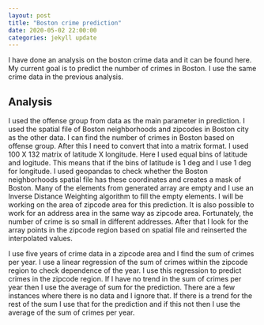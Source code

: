 ```yaml
---
layout: post
title: "Boston crime prediction"
date: 2020-05-02 22:00:00
categories: jekyll update
---
```


I have done an analysis on the boston crime data and it can be found here. My current goal is to predict the number of crimes in Boston. I use the same crime data in the previous analysis. 

## Analysis 

I used the offense group from data as the main parameter in prediction. I used the spatial file of Boston neighborhoods and zipcodes in Boston city as the other data. I can find the number of crimes in Boston based on offense group. After this I need to convert that into a matrix format. I used 100 X 132 matrix of latitude X longitude. Here I used equal bins of latitude and logitude. This means that if the bins of latitude is 1 deg and I use 1 deg for longitude. I used geopandas to check whether the Boston neighborhoods spatial file has these coordinates and creates a mask of Boston. Many of the elements from generated array are empty and I use an Inverse Distance Weighting algorithm to fill the empty elements. I will be working on the area of zipcode area for this prediction. It is also possible to work for an address area in the same way as zipcode area. Fortunately, the number of crime is so small in different addresses. After that I look for the array points in the zipcode region based on spatial file and reinserted the interpolated values.

I use five years of crime data in a zipcode area and I find the sum of crimes per year. I use a linear regression of the sum of crimes within the zipcode region to check dependence of the year. I use this regression to predict crimes in the zipcode region. If I have no trend in the sum of crimes per year then I use the average of sum for the prediction. There are a few instances where there is no data and I ignore that. If there is a trend for the rest of the sum I use that for the prediction and if this not then I use the average of the sum of crimes per year.

    




